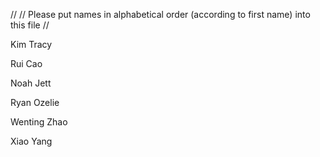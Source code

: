 //
// Please put names in alphabetical order (according to first name) into this file
//

Kim Tracy

Rui Cao

Noah Jett

Ryan Ozelie

Wenting Zhao

Xiao Yang
